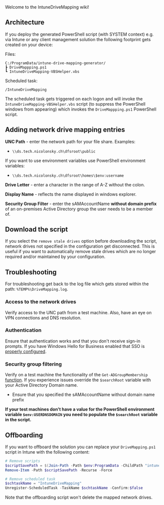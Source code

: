 Welcome to the IntuneDriveMapping wiki!

## Architecture

If you deploy the generated PowerShell script (with SYSTEM context) e.g. via Intune or any client management solution the following footprint gets created on your device:

Files:

```
C:/ProgramData/intune-drive-mapping-generator/
┣ DriveMappping.ps1
┗ IntuneDriveMapping-VBSHelper.vbs
```
Scheduled task:

`/IntuneDriveMapping`

The scheduled task gets triggered on each logon and will invoke the `IntuneDriveMapping-VBSHelper.vbs` script (to suppress the PowerShell windows from appearing) which invokes the `DriveMappping.ps1` PowerShell script.

## Adding network drive mapping entries

**UNC Path** - enter the network path for your file share. Examples:

* `\\ds.tech.nicolonsky.ch\dfsroot\public`

If you want to use environment variables use PowerShell environment variables:
* `\\ds.tech.nicolonsky.ch\dfsroot\homes\$env:username`

**Drive Letter** - enter a character in the range of A-Z without the colon.

**Display Name** - reflects the name displayed in windows explorer.

**Security Group Filter** - enter the sAMAccountName **without domain prefix** of an on-premises Active Directory group the user needs to be a member of. 

## Download the script

If you select the `remove stale drives` option before downloading the script, network drives not specified in the configuration get disconnected. This is useful if you want to automatically remove stale drives which are no longer required and/or maintained by your configuration.

## Troubleshooting

For troubleshooting get back to the log file which gets stored within the path: `%TEMP%\DriveMapping.log`.

### Access to the network drives

Verify access to the UNC path from a test machine. Also, have an eye on VPN connections and DNS resolution.

### Authentication

Ensure that authentication works and that you don't receive sign-in prompts. If you have Windows Hello for Business enabled that SSO is [properly configured](https://docs.microsoft.com/en-us/windows/security/identity-protection/hello-for-business/hello-hybrid-aadj-sso-base). 

### Security group filtering

Verify on a test machine the functionality of the `Get-ADGroupMembership` [function](https://github.com/nicolonsky/IntuneDriveMapping/blob/master/IntuneDriveMapping/wwwroot/bin/IntuneDriveMappingTemplate.ps1#L35). If you experience issues override the `$searchRoot` variable with your Active Directory Domain name.

* Ensure that you specified the sAMAccountName without domain name prefix

**If your test machines don't have a value for the PowerShell environment variable `$env:USERDNSDOMAIN` you need to populate the `$searchRoot` variable in the script.**

## Offboarding

If you want to offboard the solution you can replace your `DriveMapping.ps1` script in Intune with the following content:

```powershell
# Remove scripts
$scriptSavePath = $(Join-Path -Path $env:ProgramData -ChildPath "intune-drive-mapping-generator")
Remove-Item -Path $scriptSavePath -Recurse -Force

# Remove scheduled task
$schtaskName = "IntuneDriveMapping"
Unregister-ScheduledTask -TaskName $schtaskName -Confirm:$false
```
Note that the offboarding script won't delete the mapped network drives.